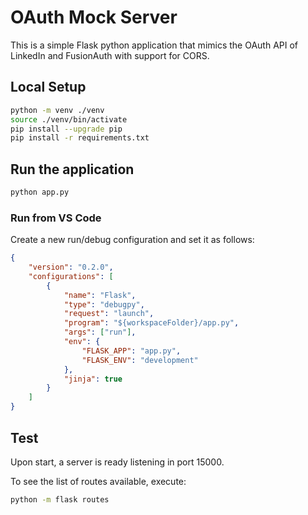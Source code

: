 # OAuth Mock Server
This is a simple Flask python application that mimics the OAuth API of LinkedIn and FusionAuth with support for CORS.

## Local Setup
```bash
python -m venv ./venv
source ./venv/bin/activate
pip install --upgrade pip
pip install -r requirements.txt
```

## Run the application

```bash
python app.py
```

### Run from VS Code

Create a new run/debug configuration and set it as follows:

```json
{
    "version": "0.2.0",
    "configurations": [
        {
            "name": "Flask",
            "type": "debugpy",
            "request": "launch",
            "program": "${workspaceFolder}/app.py",
            "args": ["run"],
            "env": {
                "FLASK_APP": "app.py",
                "FLASK_ENV": "development"
            },
            "jinja": true
        }
    ]
}
```

## Test

Upon start, a server is ready listening in port 15000.

To see the list of routes available, execute:

```bash
python -m flask routes
```